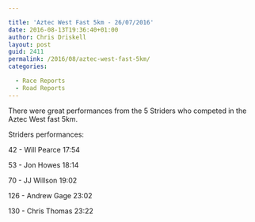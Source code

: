 ```yaml
---

title: 'Aztec West Fast 5km - 26/07/2016'
date: 2016-08-13T19:36:40+01:00
author: Chris Driskell
layout: post
guid: 2411
permalink: /2016/08/aztec-west-fast-5km/
categories:

  - Race Reports
  - Road Reports
---
```

There were great performances from the 5 Striders who competed in the Aztec West fast 5km.

Striders performances:

42 - Will Pearce 17:54

53 - Jon Howes 18:14

70 - JJ Willson 19:02

126 - Andrew Gage 23:02

130 - Chris Thomas 23:22
